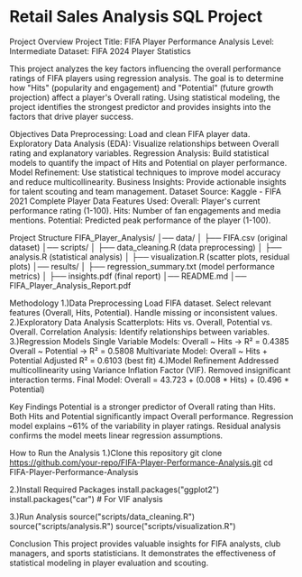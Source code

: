 # Retail Sales Analysis SQL Project

Project Overview
Project Title: FIFA Player Performance Analysis
Level: Intermediate
Dataset: FIFA 2024 Player Statistics

This project analyzes the key factors influencing the overall performance ratings of FIFA players using regression analysis. The goal is to determine how "Hits" (popularity and engagement) and "Potential" (future growth projection) affect a player's Overall rating. Using statistical modeling, the project identifies the strongest predictor and provides insights into the factors that drive player success.

Objectives
Data Preprocessing: Load and clean FIFA player data.
Exploratory Data Analysis (EDA): Visualize relationships between Overall rating and explanatory variables.
Regression Analysis: Build statistical models to quantify the impact of Hits and Potential on player performance.
Model Refinement: Use statistical techniques to improve model accuracy and reduce multicollinearity.
Business Insights: Provide actionable insights for talent scouting and team management.
Dataset
Source: Kaggle - FIFA 2021 Complete Player Data
Features Used:
Overall: Player's current performance rating (1-100).
Hits: Number of fan engagements and media mentions.
Potential: Predicted peak performance of the player (1-100).

Project Structure
FIFA_Player_Analysis/
│── data/
│   ├── FIFA.csv (original dataset)
│── scripts/
│   ├── data_cleaning.R (data preprocessing)
│   ├── analysis.R (statistical analysis)
│   ├── visualization.R (scatter plots, residual plots)
│── results/
│   ├── regression_summary.txt (model performance metrics)
│   ├── insights.pdf (final report)
│── README.md
│── FIFA_Player_Analysis_Report.pdf

Methodology
1.)Data Preprocessing
Load FIFA dataset.
Select relevant features (Overall, Hits, Potential).
Handle missing or inconsistent values.
2.)Exploratory Data Analysis
Scatterplots: Hits vs. Overall, Potential vs. Overall.
Correlation Analysis: Identify relationships between variables.
3.)Regression Models
Single Variable Models:
Overall ~ Hits → R² = 0.4385
Overall ~ Potential → R² = 0.5808
Multivariate Model:
Overall ~ Hits + Potential
Adjusted R² = 0.6103 (best fit)
4.)Model Refinement
Addressed multicollinearity using Variance Inflation Factor (VIF).
Removed insignificant interaction terms.
Final Model:
Overall = 43.723 + (0.008 * Hits) + (0.496 * Potential)

Key Findings
Potential is a stronger predictor of Overall rating than Hits.
Both Hits and Potential significantly impact Overall performance.
Regression model explains ~61% of the variability in player ratings.
Residual analysis confirms the model meets linear regression assumptions.

How to Run the Analysis
1.)Clone this repository
git clone https://github.com/your-repo/FIFA-Player-Performance-Analysis.git
cd FIFA-Player-Performance-Analysis

2.)Install Required Packages
install.packages("ggplot2")
install.packages("car")  # For VIF analysis

3.)Run Analysis
source("scripts/data_cleaning.R")
source("scripts/analysis.R")
source("scripts/visualization.R")

Conclusion
This project provides valuable insights for FIFA analysts, club managers, and sports statisticians. It demonstrates the effectiveness of statistical modeling in player evaluation and scouting.
